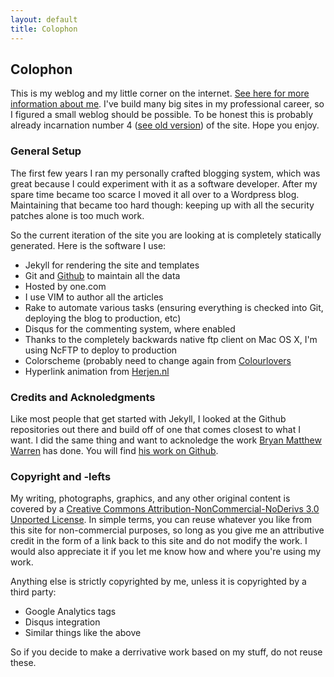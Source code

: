 ```yaml
---
layout: default
title: Colophon
---
```


Colophon
--------
This is my weblog and my little corner on the internet. [See here for more
information about me]({{site.baseurl}}/about.html). I've build many big sites
in my professional career, so I figured a small weblog should be possible. To
be honest this is probably already incarnation number 4 ([see old
version]({{site.baseurl}}/perma/2006/03/05/welcome-to-v3-blog/index.html)) of
the site. Hope you enjoy.

### General Setup
The first few years I ran my personally crafted blogging system, which was
great because I could experiment with it as a software developer. After my
spare time became too scarce I moved it all over to a Wordpress blog.
Maintaining that became too hard though: keeping up with all the security
patches alone is too much work.

So the current iteration of the site you are looking at is completely
statically generated. Here is the software I use:

* Jekyll for rendering the site and templates
* Git and [Github](https://github.com/ojilles/jilles.net/) to maintain all the data
* Hosted by one.com
* I use VIM to author all the articles
* Rake to automate various tasks (ensuring everything is checked into Git,
  deploying the blog to production, etc)
* Disqus for the commenting system, where enabled
* Thanks to the completely backwards native ftp client on Mac OS X, I'm using
  NcFTP to deploy to production
* Colorscheme (probably need to change again from [Colourlovers](http://www.colourlovers.com/palette/1660026/faery_whisper)
* Hyperlink animation from [Herjen.nl](http://www.herjen.nl)


### Credits and Acknoledgments
Like most people that get started with Jekyll, I looked at the Github
repositories out there and build off of one that comes closest to what I 
want. I did the same thing and want to acknoledge the work [Bryan Matthew
Warren](http://coffeecomrade.com/) has done. You will find 
[his work on Github](https://github.com/haircut/coffeecomrade.com).

### Copyright and -lefts
My writing, photographs, graphics, and any other original content is covered by
a [Creative Commons Attribution-NonCommercial-NoDerivs 3.0 Unported License](http://creativecommons.org/licenses/by-nc-nd/3.0/).
In simple terms, you can reuse whatever you like from this site for
non-commercial purposes, so long as you give me an attributive credit in the
form of a link back to this site and do not modify the work. I would also
appreciate it if you let me know how and where you're using my work.

Anything else is strictly copyrighted by me, unless it is copyrighted by a
third party:

* Google Analytics tags
* Disqus integration
* Similar things like the above

So if you decide to make a derrivative work based on my stuff, do not reuse
these.
